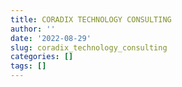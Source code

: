 ```yaml
---
title: CORADIX TECHNOLOGY CONSULTING
author: ''
date: '2022-08-29'
slug: coradix_technology_consulting
categories: []
tags: []
---
```

